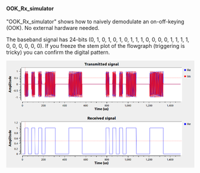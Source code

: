 #### OOK_Rx_simulator
"OOK_Rx_simulator" shows how to naively demodulate an on-off-keying (OOK).  No external hardware needed.   

The baseband signal has 24-bits (0, 1, 0, 1, 0, 1, 0, 1, 1, 1, 0, 0, 0, 0, 1, 1, 1, 1, 0, 0, 0, 0, 0, 0).  If you freeze the stem plot of the flowgraph (triggering is tricky) you can confirm the digital pattern. 

![Signals](https://github.com/michaelalex94536/GRCProjects/blob/main/Images/OOK_Rx_Simulator_Signals.png)

